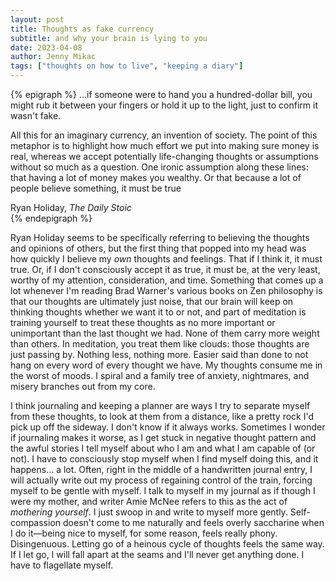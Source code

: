 ```yaml
---
layout: post
title: Thoughts as fake currency
subtitle: and why your brain is lying to you
date: 2023-04-08
author: Jenny Mikac
tags: ["thoughts on how to live", "keeping a diary"]
---
```

{% epigraph %}
...if someone were to hand you a hundred-dollar bill, you might rub it between your fingers or hold it up to the light, just to confirm it wasn't fake.

All this for an imaginary currency, an invention of society. The point of this metaphor is to highlight how much effort we put into making sure money is real, whereas we accept potentially life-changing thoughts or assumptions without so much as a question. One ironic assumption along these lines: that having a lot of money makes you wealthy. Or that because a lot of people believe something, it must be true
<footer>Ryan Holiday, <cite>The Daily Stoic</cite></footer>
{% endepigraph %}

Ryan Holiday seems to be specifically referring to believing the thoughts and opinions of others, but the first thing that popped into my head was how quickly I believe my _own_ thoughts and feelings. That if I think it, it must true. Or, if I don't consciously accept it as true, it must be, at the very least, worthy of my attention, consideration, and time. Something that comes up a lot whenever I'm reading Brad Warner's various books on Zen philosophy is that our thoughts are ultimately just noise, that our brain will keep on thinking thoughts whether we want it to or not, and part of meditation is training yourself to treat these thoughts as no more important or unimportant than the last thought we had. None of them carry more weight than others. In meditation, you treat them like clouds: those thoughts are just passing by. Nothing less, nothing more. Easier said than done to not hang on every word of every thought we have. My thoughts consume me in the worst of moods. I spiral and a family tree of anxiety, nightmares, and misery branches out from my core. 

I think journaling and keeping a planner are ways I try to separate myself from these thoughts, to look at them from a distance, like a pretty rock I'd pick up off the sideway. I don't know if it always works. Sometimes I wonder if journaling makes it worse, as I get stuck in negative thought pattern and the awful stories I tell myself about who I am and what I am capable of (or not). I have to consciously stop myself when I find myself doing this, and it happens... a lot. Often, right in the middle of a handwritten journal entry, I will actually write out my process of regaining control of the train, forcing myself to be gentle with myself. I talk to myself in my journal as if though I were my mother, and writer Amie McNee refers to this as the act of _mothering yourself_. I just swoop in and write to myself more gently. Self-compassion doesn't come to me naturally and feels overly saccharine when I do it—being nice to myself, for some reason, feels really phony. Disingenuous. Letting go of a heinous cycle of thoughts feels the same way. If I let go, I will fall apart at the seams and I'll never get anything done. I have to flagellate myself.
